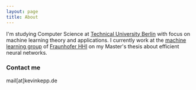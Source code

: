 ```yaml
---
layout: page
title: About
---
```


I'm studying Computer Science at [Technical University Berlin](https://www.tu-berlin.de) with focus on machine learning theory and applications.
I currently work at the [machine learning group](https://www.hhi.fraunhofer.de/en/departments/vca/research-groups/machine-learning.html) of [Fraunhofer HHI](https://www.hhi.fraunhofer.de/) on my Master's thesis about efficient neural networks.

### Contact me

mail[at]kevinkepp.de
